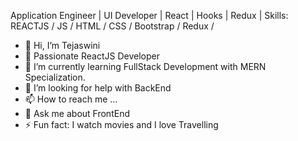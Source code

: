 
Application Engineer | UI Developer | React | Hooks | Redux | 
Skills: REACTJS / JS / HTML / CSS / Bootstrap / Redux /

- 👋 Hi, I’m Tejaswini
- 👀 Passionate ReactJS Developer
- 🌱 I’m currently learning FullStack Development with MERN Specialization.
- 🤔 I’m looking for help with BackEnd
- 📫 How to reach me ...
- 💬 Ask me about FrontEnd
- ⚡ Fun fact: I watch movies and I love Travelling



<!---
tejz-dev3/tejz-dev3 is a ✨ special ✨ repository because its `README.md` (this file) appears on your GitHub profile.
You can click the Preview link to take a look at your changes.
--->


